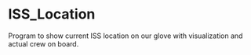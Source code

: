 # ISS_Location
Program to show current ISS location on our glove with visualization and actual crew on board.
